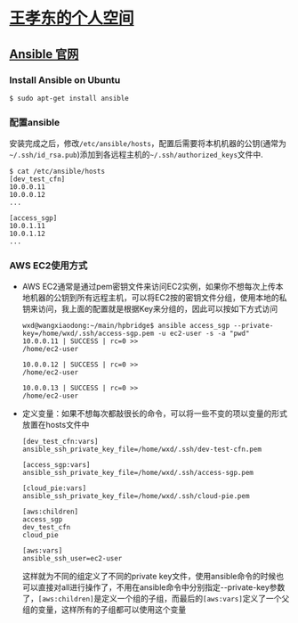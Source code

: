 # [王孝东的个人空间](https://scm-git.github.io/)
## [Ansible 官网](https://www.ansible.com/)
### Install Ansible on Ubuntu
```
$ sudo apt-get install ansible
```

### 配置ansible
安装完成之后，修改`/etc/ansible/hosts`，配置后需要将本机机器的公钥(通常为`~/.ssh/id_rsa.pub`)添加到各远程主机的`~/.ssh/authorized_keys`文件中.
```
$ cat /etc/ansible/hosts
[dev_test_cfn]
10.0.0.11
10.0.0.12
...

[access_sgp]
10.0.1.11
10.0.1.12
...
```

### AWS EC2使用方式
* AWS EC2通常是通过pem密钥文件来访问EC2实例，如果你不想每次上传本地机器的公钥到所有远程主机，可以将EC2按的密钥文件分组，使用本地的私钥来访问，我上面的配置就是根据Key来分组的，因此可以按如下方式访问

  ```
  wxd@wangxiaodong:~/main/hpbridge$ ansible access_sgp --private-key=/home/wxd/.ssh/access-sgp.pem -u ec2-user -s -a "pwd"
  10.0.0.11 | SUCCESS | rc=0 >>
  /home/ec2-user
  
  10.0.0.12 | SUCCESS | rc=0 >>
  /home/ec2-user
  
  10.0.0.13 | SUCCESS | rc=0 >>
  /home/ec2-user 
  ```

* 定义变量：如果不想每次都敲很长的命令，可以将一些不变的项以变量的形式放置在hosts文件中
  
  ```
  [dev_test_cfn:vars]
  ansible_ssh_private_key_file=/home/wxd/.ssh/dev-test-cfn.pem
  
  [access_sgp:vars]
  ansible_ssh_private_key_file=/home/wxd/.ssh/access-sgp.pem
  
  [cloud_pie:vars]
  ansible_ssh_private_key_file=/home/wxd/.ssh/cloud-pie.pem
  
  [aws:children]
  access_sgp
  dev_test_cfn
  cloud_pie
  
  [aws:vars]
  ansible_ssh_user=ec2-user
  ```
  这样就为不同的组定义了不同的private key文件，使用ansible命令的时候也可以直接对all进行操作了，不用在ansible命令中分别指定--private-key参数了，`[aws:children]`是定义一个组的子组，而最后的`[aws:vars]`定义了一个父组的变量，这样所有的子组都可以使用这个变量


